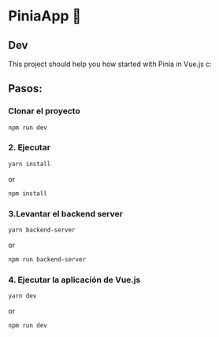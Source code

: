 # PiniaApp 🍍

## Dev


This project should help you how started with Pinia in Vue.js c:

## Pasos:
### Clonar el proyecto

```sh
npm run dev
```

### 2. Ejecutar

```sh
yarn install
```
or

```sh
npm install
```

### 3.Levantar el backend server

```sh
yarn backend-server
```
or

```sh
npm run backend-server
```

### 4. Ejecutar la aplicación de Vue.js

```sh
yarn dev
```
or

```sh
npm run dev
```